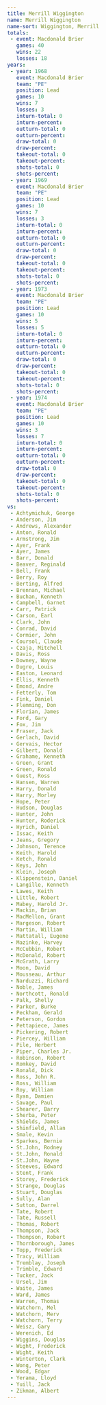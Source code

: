 ```yaml
---
title: Merrill Wiggington
name: Merrill Wiggington
name-sort: Wiggington, Merrill
totals:
 - event: Macdonald Brier
   games: 40
   wins: 22
   losses: 18
years:
 - year: 1968
   event: Macdonald Brier
   team: "PE"
   position: Lead
   games: 10
   wins: 7
   losses: 3
   inturn-total: 0
   inturn-percent:
   outturn-total: 0
   outturn-percent:
   draw-total: 0
   draw-percent:
   takeout-total: 0
   takeout-percent:
   shots-total: 0
   shots-percent:
 - year: 1969
   event: Macdonald Brier
   team: "PE"
   position: Lead
   games: 10
   wins: 7
   losses: 3
   inturn-total: 0
   inturn-percent:
   outturn-total: 0
   outturn-percent:
   draw-total: 0
   draw-percent:
   takeout-total: 0
   takeout-percent:
   shots-total: 0
   shots-percent:
 - year: 1973
   event: Macdonald Brier
   team: "PE"
   position: Lead
   games: 10
   wins: 5
   losses: 5
   inturn-total: 0
   inturn-percent:
   outturn-total: 0
   outturn-percent:
   draw-total: 0
   draw-percent:
   takeout-total: 0
   takeout-percent:
   shots-total: 0
   shots-percent:
 - year: 1974
   event: Macdonald Brier
   team: "PE"
   position: Lead
   games: 10
   wins: 3
   losses: 7
   inturn-total: 0
   inturn-percent:
   outturn-total: 0
   outturn-percent:
   draw-total: 0
   draw-percent:
   takeout-total: 0
   takeout-percent:
   shots-total: 0
   shots-percent:
vs:
 - Achtymichuk, George
 - Anderson, Jim
 - Andrews, Alexander
 - Anton, Ronald
 - Armstrong, Jim
 - Ayer, Frank
 - Ayer, James
 - Barr, Donald
 - Beaver, Reginald
 - Bell, Frank
 - Berry, Roy
 - Berting, Alfred
 - Brennan, Michael
 - Buchan, Kenneth
 - Campbell, Garnet
 - Carr, Patrick
 - Carson, Earl
 - Clark, John
 - Conrad, David
 - Cormier, John
 - Coursol, Claude
 - Czaja, Mitchell
 - Davis, Ross
 - Downey, Wayne
 - Dugre, Louis
 - Easton, Leonard
 - Ellis, Kenneth
 - Emond, Andre
 - Fetterly, Tom
 - Fink, Daniel
 - Flemming, Don
 - Florian, James
 - Ford, Gary
 - Fox, Jim
 - Fraser, Jack
 - Gerlach, David
 - Gervais, Hector
 - Gilbert, Donald
 - Grahame, Kenneth
 - Green, Grant
 - Green, Ronald
 - Guest, Ross
 - Hansen, Warren
 - Harry, Donald
 - Harry, Morley
 - Hope, Peter
 - Hudson, Douglas
 - Hunter, John
 - Hunter, Roderick
 - Hyrich, Daniel
 - Issac, Keith
 - Jeans, Gregory
 - Johnson, Terence
 - Keith, Harold
 - Ketch, Ronald
 - Keys, John
 - Klein, Joseph
 - Klippenstein, Daniel
 - Langille, Kenneth
 - Lawes, Keith
 - Little, Robert
 - Mabey, Harold Jr.
 - Mackin, Brian
 - MacMellon, Grant
 - Margeson, Robert
 - Martin, William
 - Mattatall, Eugene
 - Mazinke, Harvey
 - McCubbin, Robert
 - McDonald, Robert
 - McGrath, Larry
 - Moon, David
 - Mousseau, Arthur
 - Narduzzi, Richard
 - Noble, James
 - Northcott, Ronald
 - Palk, Shelly
 - Parker, Burke
 - Peckham, Gerald
 - Peterson, Gordon
 - Pettapiece, James
 - Pickering, Robert
 - Piercey, William
 - Pile, Herbert
 - Piper, Charles Jr.
 - Robinson, Robert
 - Romkey, David
 - Ronald, Dick
 - Ross, John R.
 - Ross, William
 - Roy, William
 - Ryan, Damien
 - Savage, Paul
 - Shearer, Barry
 - Sherba, Peter
 - Shields, James
 - Shinfield, Allan
 - Smale, Kevin
 - Sparkes, Bernie
 - St.John, Rodney
 - St.John, Ronald
 - St.John, Wayne
 - Steeves, Edward
 - Stent, Frank
 - Storey, Frederick
 - Strange, Douglas
 - Stuart, Douglas
 - Sully, Alan
 - Sutton, Darrel
 - Tate, Robert
 - Tate, Russell
 - Thomas, Robert
 - Thompson, Jack
 - Thompson, Robert
 - Thornborough, James
 - Topp, Frederick
 - Tracy, William
 - Tremblay, Joseph
 - Trimble, Edward
 - Tucker, Jack
 - Ursel, Jim
 - Waite, James
 - Ward, James
 - Warren, Thomas
 - Watchorn, Mel
 - Watchorn, Merv
 - Watchorn, Terry
 - Weisz, Gary
 - Werenich, Ed
 - Wiggins, Douglas
 - Wight, Frederick
 - Wight, Keith
 - Winterton, Clark
 - Wong, Peter
 - Wood, Edgar
 - Yerama, Lloyd
 - Yuill, Jack
 - Zikman, Albert
---
```

